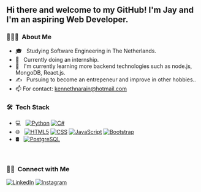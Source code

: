 <h2> Hi there and welcome to my GitHub! I'm Jay and I'm an aspiring Web Developer.</h2>

<h3> 👨🏻‍💻 &nbsp;About Me </h3>

- 🎓 &nbsp; Studying Software Engineering in The Netherlands.
- 💼 &nbsp; Currently doing an internship.
- 🌱 &nbsp; I'm currently learning more backend technologies such as node.js, MongoDB, React.js.
- ✍️ &nbsp; Pursuing to become an entrepeneur and improve in other hobbies..
- 📫 For contact: kennethnarain@hotmail.com

<h3> 🛠 &nbsp;Tech Stack</h3>

- 💻 &nbsp;
  [![Python](https://img.shields.io/badge/Python-3776AB?style=for-the-badge&logo=python&logoColor=white)](#)
  [![C#](https://img.shields.io/badge/C%23-239120?style=for-the-badge&logo=c-sharp&logoColor=white)](#)
- 🌐 &nbsp;
  [![HTML5](https://img.shields.io/badge/HTML5-E34F26?style=for-the-badge&logo=html5&logoColor=white)](#)
  [![CSS](https://img.shields.io/badge/CSS3-1572B6?style=for-the-badge&logo=css3&logoColor=white)](#)
  [![JavaScript](https://img.shields.io/badge/JavaScript-F7DF1E?style=for-the-badge&logo=javascript&logoColor=black)](#)
  [![Bootstrap](https://img.shields.io/badge/Bootstrap-563D7C?style=for-the-badge&logo=bootstrap&logoColor=white)](#)
- 🛢 &nbsp;
  [![PostgreSQL](https://img.shields.io/badge/PostgreSQL-316192?style=for-the-badge&logo=postgresql&logoColor=white)](#)

<br/>

<h3> 🤝🏻 &nbsp;Connect with Me </h3>

<p>
<a href="https://www.linkedin.com/in/jay-narain-a177b319b/"><img alt="LinkedIn" src="https://img.shields.io/badge/LinkedIn-0077B5?style=for-the-badge&logo=linkedin&logoColor=white"></a>
<a href="https://www.instagram.com/ninjin96/"><img alt="Instagram" src="https://img.shields.io/badge/Instagram-E4405F?style=for-the-badge&logo=instagram&logoColor=white"></a>
</p>
